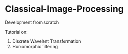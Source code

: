 # Classical-Image-Processing
Development from scratch


Tutorial on:
1. Discrete Wavelent Transformation
2. Homomorphic filtering
